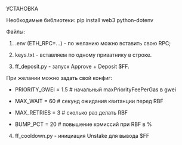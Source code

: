 УСТАНОВКА

Необходимые библиотеки:  pip install web3 python-dotenv

Файлы: 
1)  .env (ETH_RPC=...)  - по желанию можно вставить свою RPC; 
2)  keys.txt - вставляем по одному приватнику в строке.

3) ff_deposit.py - запуск Approve + Deposit $FF.
   
При желании можно задать свой конфиг:

   - PRIORITY_GWEI = 1.5   # начальный maxPriorityFeePerGas в gwei
   
   - MAX_WAIT      = 60   # секунд ожидания квитанции перед RBF
   
   - MAX_RETRIES   = 3     # сколько раз делать RBF
   
   - BUMP_PCT      = 20    # повышение комиссий при RBF в %

4) ff_cooldown.py - инициация Unstake для вывода $FF
